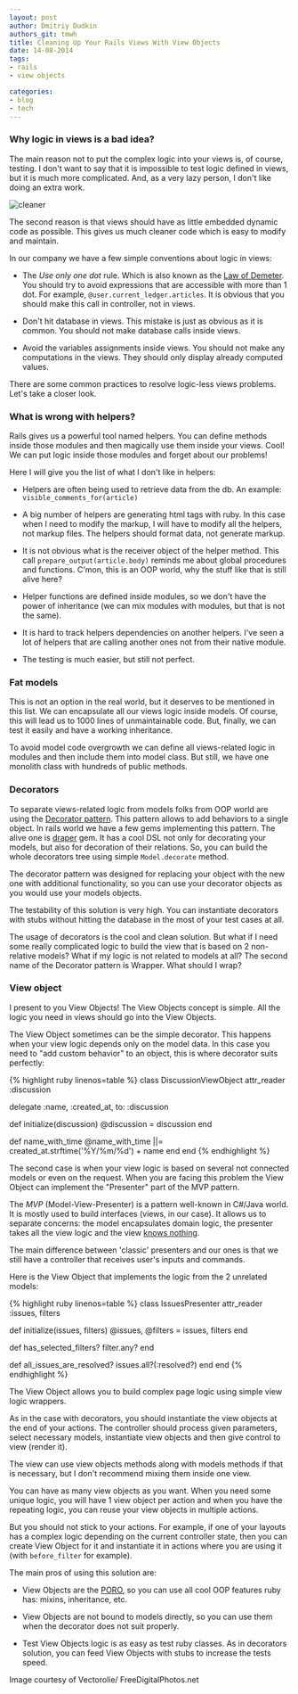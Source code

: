 ```yaml
---
layout: post
author: Dmitriy Dudkin
authors_git: tmwh
title: Cleaning Up Your Rails Views With View Objects
date: 14-08-2014
tags:
- rails
- view objects

categories:
- blog
- tech
---
```


### **Why logic in views is a bad idea?**

The main reason not to put the complex logic into your views is, of course, testing. I don't want to say that it is impossible to test logic defined in views, but it is much more complicated. And, as a very lazy person, I don't like doing an extra work.

<!--cut-->

<div class="left" style="margin-right: 1em;">
    <img src="https://farm6.staticflickr.com/5584/14672643419_807619aacc.jpg" title="cleaner"/>
</div>

The second reason is that views should have as little  embedded dynamic code as possible. This gives us much cleaner code which is easy to modify and maintain.

In our company we have a few simple conventions about logic in views:

- The *Use only one dot* rule. Which is also known as the [Law of Demeter]. You should try to avoid expressions that are accessible with more than 1 dot. For example,  `@user.current_ledger.articles`. It is obvious that you should make this call in controller, not in views.

- Don't hit database in views. This mistake is just as obvious as it is common. You should not make database calls inside views.

- Avoid the variables assignments inside views. You should not make any computations in the views. They should only display already computed values.

There are some common practices to resolve logic-less views problems. Let's take a closer look.

### **What is wrong with helpers?**

Rails gives us a powerful tool named helpers. You can define methods inside those modules and then magically use them inside your views. Cool! We can put logic inside those modules and forget about our problems!

Here I will give you the list of what I don't like in helpers:

- Helpers are often being used to retrieve data from the db. An example: `visible_comments_for(article)`

- A big number of helpers are generating html tags with ruby. In this case when I need to modify the markup, I will have to modify all the helpers, not markup files. The helpers should format data, not generate markup.

- It is not obvious what is the receiver object of the helper method. This call `prepare_output(article.body)` reminds me about global procedures and functions. C'mon, this is an OOP world, why the stuff like that is still alive here?

- Helper functions are defined inside modules, so we don't have the power of inheritance (we can mix modules with modules, but that is not the same).

- It is hard to track helpers dependencies on another helpers. I've seen a lot of helpers that are calling another ones not from their native module.

- The testing is much easier, but still not perfect.

### **Fat models**

This is not an option in the real world, but it deserves to be mentioned in this list. We can encapsulate all our views logic inside models. Of course, this will lead us to 1000 lines of unmaintainable code. But, finally, we can test it easily and have a working inheritance.

To avoid model code overgrowth we can define all views-related logic in modules and then include them into model class. But still, we have one monolith class with hundreds of public methods.

### **Decorators**

To separate views-related logic from models folks from OOP world are using the [Decorator pattern]. This pattern allows to add behaviors to a single object. In rails world we have a few gems implementing this pattern. The alive one is [draper] gem. It has a cool DSL not only for decorating your models, but also for decoration of their relations. So, you can build the whole decorators tree using simple `Model.decorate` method.

The decorator pattern was designed for replacing your object with the new one with additional functionality, so you can use your decorator objects as you would use your models objects.

The testability of this solution is very high. You can instantiate decorators with stubs without hitting the database in the most of your test cases at all.

The usage of decorators is the cool and clean solution. But what if I need some really complicated logic to build the view that is based on 2 non-relative models? What if my logic is not related to models at all? The second name of the Decorator pattern is Wrapper. What should I wrap?

### **View object**

I present to you View Objects! The View Objects concept is simple. All the logic you need in views should go into the View Objects.

The View Object sometimes can be the simple decorator. This happens when your view logic depends only on the model data. In this case you need to "add custom behavior" to an object, this is where decorator suits perfectly:

{% highlight ruby linenos=table %}
class DiscussionViewObject
  attr_reader :discussion

  delegate :name, :created_at, to: :discussion

  def initialize(discussion)
    @discussion = discussion
  end

  def name_with_time
    @name_with_time ||= created_at.strftime('%Y/%m/%d') + name
  end
end
{% endhighlight %}

The second case is when your view logic is based on several not connected models or even on the request. When you are facing this problem the View Object can implement the "Presenter" part of the MVP pattern.

The *MVP* (Model-View-Presenter) is a pattern well-known in C#/Java world. It is mostly used to build interfaces (views, in our case). It allows us to separate concerns: the model encapsulates domain logic, the presenter takes all the view logic and the view [knows nothing].

The main difference between 'classic' presenters and our ones is that we still have a controller that receives user's inputs and commands. 

Here is the View Object that implements the logic from the 2 unrelated models:

{% highlight ruby linenos=table %}
class IssuesPresenter
  attr_reader :issues, filters

  def initialize(issues, filters)
    @issues, @filters = issues, filters
  end

  def has_selected_filters?
    filter.any?
  end

  def all_issues_are_resolved?
    issues.all?(:resolved?)
  end
end
{% endhighlight %}

The View Object allows you to build complex page logic using simple view logic wrappers.

As in the case with decorators, you should instantiate the view objects at the end of your actions. The controller should process given parameters, select necessary models, instantiate view objects and then give control to view (render it).

The view can use view objects methods along with models methods if that is necessary, but I don't recommend mixing them inside one view.

You can have as many view objects as you want. When you need some unique logic, you will have 1 view object per action and when you have the repeating logic, you can reuse your view objects in multiple actions.

But you should not stick to your actions. For example, if one of your layouts has a complex logic depending on the current controller state, then you can create View Object for it and instantiate it in actions where you are using it (with `before_filter` for example).

The main pros of using this solution are:

- View Objects are the [PORO], so you can use all cool OOP features ruby has: mixins, inheritance, etc.

- View Objects are not bound to models directly, so you can use them when the decorator does not suit properly.

- Test View Objects logic is as easy as test ruby classes. As in decorators solution, you can feed View Objects with stubs to increase the tests speed.

[Law of Demeter]:http://en.wikipedia.org/wiki/Law_of_Demeter#In_object-oriented_programming
[Decorator pattern]:http://en.wikipedia.org/wiki/Decorator_pattern
[draper]:https://github.com/drapergem/draper
[knows nothing]:http://youtu.be/Pkyy57iMaB0
[PORO]:http://blog.jayfields.com/2007/10/ruby-poro.html

Image courtesy of Vectorolie/ FreeDigitalPhotos.net


